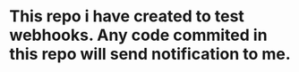 # This repo i have created to test webhooks. Any code commited in this repo will send notification to me. 
